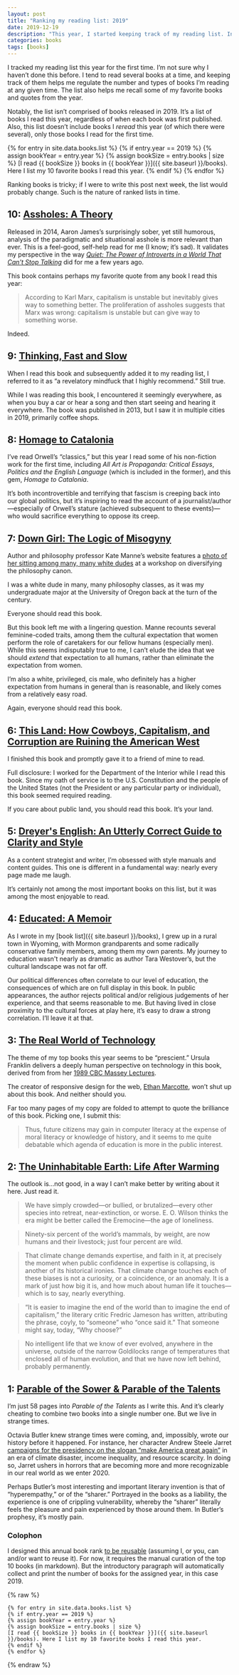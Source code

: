 ```yaml
---
layout: post
title: "Ranking my reading list: 2019"
date: 2019-12-19
description: "This year, I started keeping track of my reading list. In this post, I review my 10 favorite books I read this year and comment on why they stood out."
categories: books
tags: [books]
---
```

I tracked my reading list this year for the first time. I’m not sure why I haven’t done this before. I tend to read several books at a time, and keeping track of them helps me regulate the number and types of books I’m reading at any given time. The list also helps me recall some of my favorite books and quotes from the year.

Notably, the list isn’t comprised of books released in 2019. It’s a list of books I read this year, regardless of when each book was first published. Also, this list doesn’t include books I _reread_ this year (of which there were several), only those books I read for the first time.

{% for entry in site.data.books.list %}
{% if entry.year == 2019 %}
{% assign bookYear = entry.year %}
{% assign bookSize = entry.books | size %}
[I read {{ bookSize }} books in {{ bookYear }}]({{ site.baseurl }}/books). Here I list my 10 favorite books I read this year.
{% endif %}
{% endfor %}	

Ranking books is tricky; if I were to write this post next week, the list would probably change. Such is the nature of ranked lists in time.

## 10: <a class="book-title" href="https://www.penguinrandomhouse.com/books/215671/assholes-by-aaron-james/9780804171359#">Assholes: A Theory</a>

Released in 2014, Aaron James’s surprisingly sober, yet still humorous, analysis of the paradigmatic and situational asshole is more relevant than ever. This is a feel-good, self-help read for me (I know; it’s sad). It validates my perspective in the way [<em>Quiet: The Power of Introverts in a World That Can't Stop Talking</em>](https://www.goodreads.com/book/show/8520610-quiet) did for me a few years ago. 

This book contains perhaps my favorite quote from any book I read this year:

> According to Karl Marx, capitalism is unstable but inevitably gives way to something better. The proliferation of assholes suggests that Marx was wrong: capitalism is unstable but can give way to something worse.

Indeed.

## 9: <a class="book-title" href="https://us.macmillan.com/books/9780374533557">Thinking, Fast and Slow</a>

When I read this book and subsequently added it to my reading list, I referred to it as “a revelatory mindfuck that I highly recommend.” Still true. 

While I was reading this book, I encountered it seemingly everywhere, as when you buy a car or hear a song and then start seeing and hearing it everywhere. The book was published in 2013, but I saw it in multiple cities in 2019, primarily coffee shops.

## 8: <a class="book-title" href="https://en.wikipedia.org/wiki/Homage_to_Catalonia">Homage to Catalonia</a>

I’ve read Orwell’s “classics,” but this year I read some of his non-fiction work for the first time, including <em>All Art is Propaganda: Critical Essays</em>, <em>Politics and the English Language</em> (which is included in the former), and this gem, <em>Homage to Catalonia</em>.

It’s both incontrovertible and terrifying that fascism is creeping back into our global politics, but it’s inspiring to read the account of a journalist/author—especially of Orwell’s stature (achieved subsequent to these events)—who would sacrifice everything to oppose its creep.

## 7: <a class="book-title" href="http://www.katemanne.net/book.html">Down Girl: The Logic of Misogyny</a>

Author and philosophy professor Kate Manne’s website features a [photo of her sitting among many, many white dudes](http://www.katemanne.net/) at a workshop on diversifying the philosophy canon.

I was a white dude in many, many philosophy classes, as it was my undergraduate major at the University of Oregon back at the turn of the century.

Everyone should read this book.

But this book left me with a lingering question. Manne recounts several feminine-coded traits, among them the cultural expectation that women perform the role of caretakers for our fellow humans (especially men). While this seems indisputably true to me, I can’t elude the idea that we should _extend_ that expectation to all humans, rather than eliminate the expectation from women. 

I’m also a white, privileged, cis male, who definitely has a higher expectation from humans in general than is reasonable, and likely comes from a relatively easy road.

Again, everyone should read this book.

## 6: <a class="book-title" href="https://www.penguinrandomhouse.com/books/541729/this-land-by-christopher-ketcham/9780735220980/">This Land: How Cowboys, Capitalism, and Corruption are Ruining the American West</a>

I finished this book and promptly gave it to a friend of mine to read.

Full disclosure: I worked for the Department of the Interior while I read this book. Since my oath of service is to the U.S. Constitution and the people of the United States (not the President or any particular party or individual), this book seemed required reading.

If you care about public land, you should read this book. It’s your land.

## 5: <a class="book-title" href="https://www.penguinrandomhouse.com/books/232363/dreyers-english-by-benjamin-dreyer/9780812995701/">Dreyer's English: An Utterly Correct Guide to Clarity and Style</a>

As a content strategist and writer, I’m obsessed with style manuals and content guides. This one is different in a fundamental way: nearly every page made me laugh.

It’s certainly not among the most important books on this list, but it was among the most enjoyable to read.

## 4: <a class="book-title" href="https://www.penguinrandomhouse.com/books/550168/educated-by-tara-westover/9780399590504/">Educated: A Memoir</a>

As I wrote in my [book list]({{ site.baseurl }}/books), I grew up in a rural town in Wyoming, with Mormon grandparents and some radically conservative family members, among them my own parents. My journey to education wasn't nearly as dramatic as author Tara Westover’s, but the cultural landscape was not far off.

Our political differences often correlate to our level of education, the consequences of which are on full display in this book. In public appearances, the author rejects political and/or religious judgements of her experience, and that seems reasonable to me. But having lived in close proximity to the cultural forces at play here, it’s easy to draw a strong correlation. I’ll leave it at that.

## 3: <a class="book-title" href="https://www.goodreads.com/book/show/1291973.The_Real_World_of_Technology">The Real World of Technology</a>

The theme of my top books this year seems to be “prescient.” Ursula Franklin delivers a deeply human perspective on technology in this book, derived from from her [1989 CBC Massey Lectures](https://www.cbc.ca/radio/ideas/the-1989-cbc-massey-lectures-the-real-world-of-technology-1.2946845).

The creator of responsive design for the web, [Ethan Marcotte](https://twitter.com/beep), won’t shut up about this book. And neither should you. 

Far too many pages of my copy are folded to attempt to quote the brilliance of this book. Picking one, I submit this:

> Thus, future citizens may gain in computer literacy at the expense of moral literacy or knowledge of history, and it seems to me quite debatable which agenda of education is more in the public interest.

## 2: <a class="book-title" href="https://www.penguinrandomhouse.com/books/586541/the-uninhabitable-earth-by-david-wallace-wells/9780525576709/">The Uninhabitable Earth: Life After Warming</a>

The outlook is...not good, in a way I can’t make better by writing about it here. Just read it.

> We have simply crowded—or bullied, or brutalized—every other species into retreat, near-extinction, or worse. E. O. Wilson thinks the era might be better called the Eremocine—the age of loneliness.

> Ninety-six percent of the world’s mammals, by weight, are now humans and their livestock; just four percent are wild.

> That climate change demands expertise, and faith in it, at precisely the moment when public confidence in expertise is collapsing, is another of its historical ironies. That climate change touches each of these biases is not a curiosity, or a coincidence, or an anomaly. It is a mark of just how big it is, and how much about human life it touches—which is to say, nearly everything.

> “It is easier to imagine the end of the world than to imagine the end of capitalism,” the literary critic Fredric Jameson has written, attributing the phrase, coyly, to “someone” who “once said it.” That someone might say, today, “Why choose?”

> No intelligent life that we know of ever evolved, anywhere in the universe, outside of the narrow Goldilocks range of temperatures that enclosed all of human evolution, and that we have now left behind, probably permanently.

## 1: <a class="book-title" href="https://www.grandcentralpublishing.com/contributor/octavia-e-butler/">Parable of the Sower & Parable of the Talents</a>

I’m just 58 pages into <em>Parable of the Talents</em> as I write this. And it’s clearly cheating to combine two books into a single number one. But we live in strange times.  

Octavia Butler knew strange times were coming, and, impossibly, wrote our history before it happened. For instance, her character Andrew Steele Jarret [campaigns for the presidency on the slogan “make America great again”](https://www.newyorker.com/books/second-read/octavia-butlers-prescient-vision-of-a-zealot-elected-to-make-america-great-again) in an era of climate disaster, income inequality, and resource scarcity. In doing so, Jarret ushers in horrors that are becoming more and more recognizable in our real world as we enter 2020.

Perhaps Butler’s most interesting and important literary invention is that of “hyperempathy,” or of the “sharer.” Portrayed in the books as a liability, the experience is one of crippling vulnerability, whereby the “sharer” literally feels the pleasure and pain experienced by those around them. In Butler’s prophesy, it’s mostly pain. 

### Colophon

I designed this annual book rank [to be reusable](https://github.com/rentry/rentry.github.io/blob/master/_posts/2019-12-19-best-books-of-2019.md) (assuming I, or you, can and/or want to reuse it). For now, it requires the manual curation of the top 10 books (in markdown). But the introductory paragraph will automatically collect and print the number of books for the assigned year, in this case 2019.

{% raw %}
```liquid
{% for entry in site.data.books.list %}
{% if entry.year == 2019 %}
{% assign bookYear = entry.year %}
{% assign bookSize = entry.books | size %}
[I read {{ bookSize }} books in {{ bookYear }}]({{ site.baseurl }}/books). Here I list my 10 favorite books I read this year.
{% endif %}
{% endfor %}
```
{% endraw %}